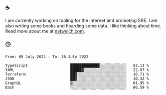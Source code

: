### ☕

I am currently working on tooling for the internet and promoting SRE. I am also writing some books and hoarding some data. I like thinking about time. Read more about me at [natwelch.com](https://natwelch.com).

### 🕒

<!--START_SECTION:waka-->

```text
From: 09 July 2022 - To: 16 July 2022

TypeScript                   █████████████░░░░░░░░░░░░   52.13 %
YAML                         █████▓░░░░░░░░░░░░░░░░░░░   22.97 %
Terraform                    ██▓░░░░░░░░░░░░░░░░░░░░░░   10.71 %
JSON                         ██▓░░░░░░░░░░░░░░░░░░░░░░   10.32 %
GraphQL                      ▒░░░░░░░░░░░░░░░░░░░░░░░░   01.95 %
Bash                         ░░░░░░░░░░░░░░░░░░░░░░░░░   00.59 %
```

<!--END_SECTION:waka-->

